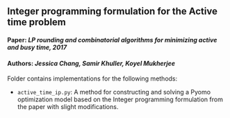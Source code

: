 ## Integer programming formulation for the Active time problem
#### **Paper:** *LP rounding and combinatorial algorithms for minimizing active and busy time, 2017*
#### **Authors:** *Jessica Chang, Samir Khuller, Koyel Mukherjee*


Folder contains implementations for the following methods:
- `active_time_ip.py`: A method for constructing and solving a Pyomo optimization model based on the Integer programming formulation from the paper with slight modifications. 